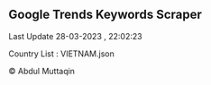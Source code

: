 

## Google Trends Keywords Scraper 
 
Last Update 28-03-2023 , 22:02:23

Country List :
VIETNAM.json



© Abdul Muttaqin 
